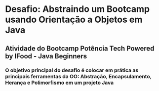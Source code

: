 # Desafio: Abstraindo um Bootcamp usando Orientação a Objetos em Java
## Atividade do Bootcamp Potência Tech Powered by IFood - Java Beginners
### O objetivo principal do desafio é colocar em prática as principais ferramentas da OO: Abstração, Encapsulamento, Herança e Polimorfismo em um projeto Java